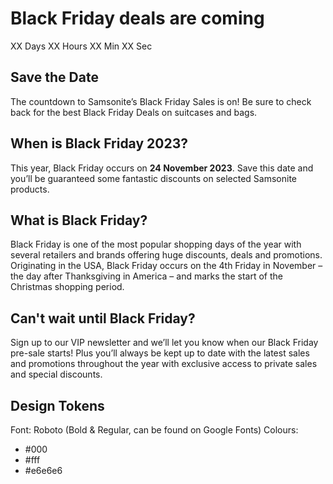 # Black Friday deals are coming
XX Days XX Hours XX Min XX Sec

## Save the Date
The countdown to Samsonite’s Black Friday Sales is on!
Be sure to check back for the best Black Friday Deals on suitcases and bags.

## When is Black Friday 2023?
This year, Black Friday occurs on **24 November 2023**. Save this date and you’ll be guaranteed some fantastic discounts on selected Samsonite products.

## What is Black Friday?
Black Friday is one of the most popular shopping days of the year with several retailers and brands offering huge discounts, deals and promotions. Originating in the USA, Black Friday occurs on the 4th Friday in November – the day after Thanksgiving in America – and marks the start of the Christmas shopping period. 

## Can't wait until Black Friday?
Sign up to our VIP newsletter and we’ll let you know when our Black Friday pre-sale starts! Plus you’ll always be kept up to date with the latest sales and promotions throughout the year with exclusive access to private sales and special discounts.



## Design Tokens
Font: Roboto (Bold & Regular, can be found on Google Fonts)
Colours:
* #000
* #fff
* #e6e6e6
